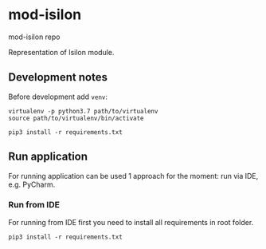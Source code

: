 # mod-isilon
mod-isilon repo

Representation of Isilon module.

## Development notes
Before development add `venv`:
```
virtualenv -p python3.7 path/to/virtualenv
source path/to/virtualenv/bin/activate

pip3 install -r requirements.txt
```

## Run application
For running application can be used 1 approach for the moment: run via IDE, e.g. PyCharm.

### Run from IDE
For running from IDE first you need to install all requirements in root folder.
```
pip3 install -r requirements.txt
```
